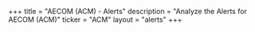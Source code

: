 +++
title = "AECOM (ACM) - Alerts"
description = "Analyze the Alerts for AECOM (ACM)"
ticker = "ACM"
layout = "alerts"
+++

